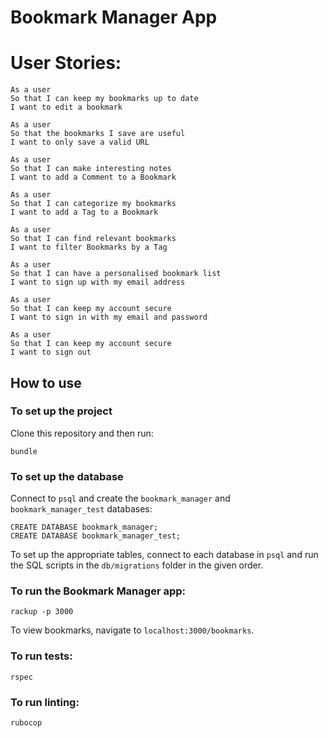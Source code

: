  # Bookmark Manager App

 # User Stories:

 ```
 As a user
 So that I can keep my bookmarks up to date
 I want to edit a bookmark
 ```
 
 ```
 As a user
 So that the bookmarks I save are useful
 I want to only save a valid URL
 ```
 
 ```
 As a user
 So that I can make interesting notes
 I want to add a Comment to a Bookmark
 ```
 
 ```
 As a user
 So that I can categorize my bookmarks
 I want to add a Tag to a Bookmark
 ```
 
 ```
 As a user
 So that I can find relevant bookmarks
 I want to filter Bookmarks by a Tag
 ```
 
 ```
 As a user
 So that I can have a personalised bookmark list
 I want to sign up with my email address
 ```
 
 ```
 As a user
 So that I can keep my account secure
 I want to sign in with my email and password
 ```
 
 ```
 As a user
 So that I can keep my account secure
 I want to sign out
 ```
 
 ## How to use
 
 ### To set up the project
 
 Clone this repository and then run:
 
 ```
 bundle
 ```
 
 ### To set up the database
 
 Connect to `psql` and create the `bookmark_manager` and `bookmark_manager_test` databases:
 
 ```
 CREATE DATABASE bookmark_manager;
 CREATE DATABASE bookmark_manager_test;
 ```
 
 To set up the appropriate tables, connect to each database in `psql` and run the SQL scripts in the `db/migrations` folder in  the given order.
 
 ### To run the Bookmark Manager app:
 
 ```
 rackup -p 3000
 ```
 
 To view bookmarks, navigate to `localhost:3000/bookmarks`.
 
 ### To run tests:
 
 ```
 rspec
 ```
 
 ### To run linting:
 
 ```
 rubocop
 ```

